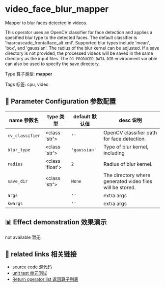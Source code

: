 # video_face_blur_mapper

Mapper to blur faces detected in videos.

This operator uses an OpenCV classifier for face detection and applies a specified blur
type to the detected faces. The default classifier is 'haarcascade_frontalface_alt.xml'.
Supported blur types include 'mean', 'box', and 'gaussian'. The radius of the blur
kernel can be adjusted. If a save directory is not provided, the processed videos will
be saved in the same directory as the input files. The `DJ_PRODUCED_DATA_DIR`
environment variable can also be used to specify the save directory.

Type 算子类型: **mapper**

Tags 标签: cpu, video

## 🔧 Parameter Configuration 参数配置
| name 参数名 | type 类型 | default 默认值 | desc 说明 |
|--------|------|--------|------|
| `cv_classifier` | <class 'str'> | `''` | OpenCV classifier path for face detection. |
| `blur_type` | <class 'str'> | `'gaussian'` | Type of blur kernel, including |
| `radius` | <class 'float'> | `2` | Radius of blur kernel. |
| `save_dir` | <class 'str'> | `None` | The directory where generated video files will be stored. |
| `args` |  | `''` | extra args |
| `kwargs` |  | `''` | extra args |

## 📊 Effect demonstration 效果演示
not available 暂无

## 🔗 related links 相关链接
- [source code 源代码](../../../data_juicer/ops/mapper/video_face_blur_mapper.py)
- [unit test 单元测试](../../../tests/ops/mapper/test_video_face_blur_mapper.py)
- [Return operator list 返回算子列表](../../Operators.md)